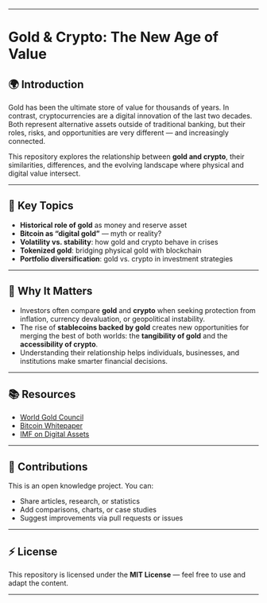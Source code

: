 

---

# Gold & Crypto: The New Age of Value

## 🌍 Introduction

Gold has been the ultimate store of value for thousands of years. In contrast, cryptocurrencies are a digital innovation of the last two decades. Both represent alternative assets outside of traditional banking, but their roles, risks, and opportunities are very different — and increasingly connected.

This repository explores the relationship between **gold and crypto**, their similarities, differences, and the evolving landscape where physical and digital value intersect.

---

## 📌 Key Topics

* **Historical role of gold** as money and reserve asset
* **Bitcoin as “digital gold”** — myth or reality?
* **Volatility vs. stability**: how gold and crypto behave in crises
* **Tokenized gold**: bridging physical gold with blockchain
* **Portfolio diversification**: gold vs. crypto in investment strategies

---

## 🔑 Why It Matters

* Investors often compare **gold** and **crypto** when seeking protection from inflation, currency devaluation, or geopolitical instability.
* The rise of **stablecoins backed by gold** creates new opportunities for merging the best of both worlds: the **tangibility of gold** and the **accessibility of crypto**.
* Understanding their relationship helps individuals, businesses, and institutions make smarter financial decisions.

---

## 📚 Resources

* [World Gold Council](https://www.gold.org/)
* [Bitcoin Whitepaper](https://bitcoin.org/bitcoin.pdf)
* [IMF on Digital Assets](https://www.imf.org/en/Topics/fintech/digital-assets)

---

## 🤝 Contributions

This is an open knowledge project. You can:

* Share articles, research, or statistics
* Add comparisons, charts, or case studies
* Suggest improvements via pull requests or issues

---

## ⚡ License

This repository is licensed under the **MIT License** — feel free to use and adapt the content.

---

